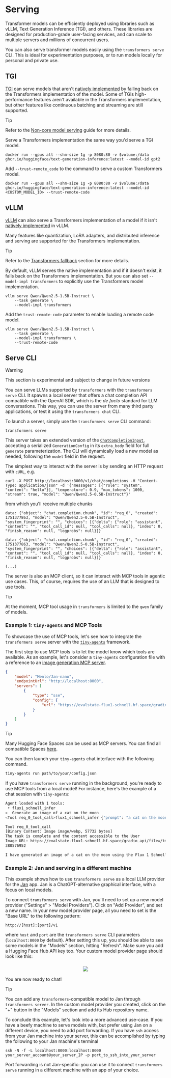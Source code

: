 <!--Copyright 2025 The HuggingFace Team. All rights reserved.

Licensed under the Apache License, Version 2.0 (the "License"); you may not use this file except in compliance with
the License. You may obtain a copy of the License at

http://www.apache.org/licenses/LICENSE-2.0

Unless required by applicable law or agreed to in writing, software distributed under the License is distributed on
an "AS IS" BASIS, WITHOUT WARRANTIES OR CONDITIONS OF ANY KIND, either express or implied. See the License for the
specific language governing permissions and limitations under the License.

⚠️ Note that this file is in Markdown but contain specific syntax for our doc-builder (similar to MDX) that may not be
rendered properly in your Markdown viewer.

-->

# Serving

Transformer models can be efficiently deployed using libraries such as vLLM, Text Generation Inference (TGI), and others. These libraries are designed for production-grade user-facing services, and can scale to multiple servers and millions of concurrent users.

You can also serve transformer models easily using the `transformers serve` CLI. This is ideal for experimentation purposes, or to run models locally for personal and private use.

## TGI

[TGI](https://huggingface.co/docs/text-generation-inference/index) can serve models that aren't [natively implemented](https://huggingface.co/docs/text-generation-inference/supported_models) by falling back on the Transformers implementation of the model. Some of TGIs high-performance features aren't available in the Transformers implementation, but other features like continuous batching and streaming are still supported.

> [!TIP]
> Refer to the [Non-core model serving](https://huggingface.co/docs/text-generation-inference/basic_tutorials/non_core_models) guide for more details.

Serve a Transformers implementation the same way you'd serve a TGI model.

```docker
docker run --gpus all --shm-size 1g -p 8080:80 -v $volume:/data ghcr.io/huggingface/text-generation-inference:latest --model-id gpt2
```

Add `--trust-remote_code` to the command to serve a custom Transformers model.

```docker
docker run --gpus all --shm-size 1g -p 8080:80 -v $volume:/data ghcr.io/huggingface/text-generation-inference:latest --model-id <CUSTOM_MODEL_ID> --trust-remote-code
```

## vLLM

[vLLM](https://docs.vllm.ai/en/latest/index.html) can also serve a Transformers implementation of a model if it isn't [natively implemented](https://docs.vllm.ai/en/latest/models/supported_models.html#list-of-text-only-language-models) in vLLM.

Many features like quantization, LoRA adapters, and distributed inference and serving are supported for the Transformers implementation.

> [!TIP]
> Refer to the [Transformers fallback](https://docs.vllm.ai/en/latest/models/supported_models.html#transformers-fallback) section for more details.

By default, vLLM serves the native implementation and if it doesn't exist, it falls back on the Transformers implementation. But you can also set `--model-impl transformers` to explicitly use the Transformers model implementation.

```shell
vllm serve Qwen/Qwen2.5-1.5B-Instruct \
    --task generate \
    --model-impl transformers
```

Add the `trust-remote-code` parameter to enable loading a remote code model.

```shell
vllm serve Qwen/Qwen2.5-1.5B-Instruct \
    --task generate \
    --model-impl transformers \
    --trust-remote-code
```

## Serve CLI

> [!WARNING]
> This section is experimental and subject to change in future versions

<!-- TODO: LLMs -> models, after we add audio/image input/output support -->
You can serve LLMs supported by `transformers` with the `transformers serve` CLI. It spawns a local server that offers a chat completion API compatible with the OpenAI SDK, which is the _de facto_ standard for LLM conversations. This way, you can use the server from many third party applications, or test it using the `transformers chat` CLI.

To launch a server, simply use the `transformers serve` CLI command:

```shell
transformers serve
```

<!-- TODO: either fully align the two APIs, or link to the `transformers` version instead -->
This server takes an extended version of the [`ChatCompletionInput`](https://huggingface.co/docs/huggingface_hub/v0.33.1/en/package_reference/inference_types#huggingface_hub.ChatCompletionInput), accepting a serialized `GenerationConfig` in its `extra_body` field for full `generate` parameterization. The CLI will dynamically load a new model as needed, following the `model` field in the request.

The simplest way to interact with the server is by sending an HTTP request with `cURL`, e.g.

```shell
curl -X POST http://localhost:8000/v1/chat/completions -H "Content-Type: application/json" -d '{"messages": [{"role": "system", "content": "hello"}], "temperature": 0.9, "max_tokens": 1000, "stream": true, "model": "Qwen/Qwen2.5-0.5B-Instruct"}'
```

from which you'll receive multiple chunks

```shell
data: {"object": "chat.completion.chunk", "id": "req_0", "created": 1751377863, "model": "Qwen/Qwen2.5-0.5B-Instruct", "system_fingerprint": "", "choices": [{"delta": {"role": "assistant", "content": "", "tool_call_id": null, "tool_calls": null}, "index": 0, "finish_reason": null, "logprobs": null}]}

data: {"object": "chat.completion.chunk", "id": "req_0", "created": 1751377863, "model": "Qwen/Qwen2.5-0.5B-Instruct", "system_fingerprint": "", "choices": [{"delta": {"role": "assistant", "content": "", "tool_call_id": null, "tool_calls": null}, "index": 0, "finish_reason": null, "logprobs": null}]}

(...)
```

The server is also an MCP client, so it can interact with MCP tools in agentic use cases. This, of course, requires the use of an LLM that is designed to use tools.

> [!TIP]
> At the moment, MCP tool usage in `transformers` is limited to the `qwen` family of models.

<!-- TODO: example with a minimal python example -->

### Example 1: `tiny-agents` and MCP Tools

To showcase the use of MCP tools, let's see how to integrate the `transformers serve` server with the [`tiny-agents`](https://huggingface.co/blog/python-tiny-agents) framework.

The first step to use MCP tools is to let the model know which tools are available. As an example, let's consider a `tiny-agents` configuration file with a reference to an [image generation MCP server](https://evalstate-flux1-schnell.hf.space/).

```json
{
    "model": "Menlo/Jan-nano",
    "endpointUrl": "http://localhost:8000",
    "servers": [
        {
            "type": "sse",
            "config": {
                "url": "https://evalstate-flux1-schnell.hf.space/gradio_api/mcp/sse"
            }
        }
    ]
}
```

> [!TIP]
> Many Hugging Face Spaces can be used as MCP servers. You can find all compatible Spaces [here](https://huggingface.co/spaces?filter=mcp-server).

You can then launch your `tiny-agents` chat interface with the following command.

```bash
tiny-agents run path/to/your/config.json
```

If you have `transformers serve` running in the background, you're ready to use MCP tools from a local model! For instance, here's the example of a chat session with `tiny-agents`:

```bash
Agent loaded with 1 tools:
 • flux1_schnell_infer
»  Generate an image of a cat on the moon
<Tool req_0_tool_call>flux1_schnell_infer {"prompt": "a cat on the moon", "seed": 42, "randomize_seed": true, "width": 1024, "height": 1024, "num_inference_steps": 4}

Tool req_0_tool_call
[Binary Content: Image image/webp, 57732 bytes]
The task is complete and the content accessible to the User
Image URL: https://evalstate-flux1-schnell.hf.space/gradio_api/file=/tmp/gradio/3dbddc0e53b5a865ed56a4e3dbdd30f3f61cf3b8aabf1b456f43e5241bd968b8/image.webp
380576952

I have generated an image of a cat on the moon using the Flux 1 Schnell Image Generator. The image is 1024x1024 pixels and was created with 4 inference steps. Let me know if you would like to make any changes or need further assistance!
```

### Example 2: Jan and serving in a different machine

This example shows how to use `transformers serve` as a local LLM provider for the [Jan](https://jan.ai/) app. Jan is a ChatGPT-alternative graphical interface, with a focus on local models.

To connect `transformers serve` with Jan, you'll need to set up a new model provider ("Settings" > "Model Providers"). Click on "Add Provider", and set a new name. In your new model provider page, all you need to set is the "Base URL" to the following pattern:

```
http://[host]:[port]/v1
```

where `host` and `port` are the `transformers serve` CLI parameters (`localhost:8000` by default). After setting this up, you should be able to see some models in the "Models" section, hitting "Refresh". Make sure you add a Hugging Face Hub API key too. Your custom model provider page should look like this:

<h3 align="center">
    <img src="https://huggingface.co/datasets/huggingface/documentation-images/resolve/main/transformers/transformers_serve_jan_model_providers.png"/>
</h3>

You are now ready to chat!

> [!TIP]
> You can add any `transformers`-compatible model to Jan through `transformers server`. In the custom model provider you created, click on the "+" button in the "Models" section and add its Hub repository name.

To conclude this example, let's look into a more advanced use-case. If you have a beefy machine to serve models with, but prefer using Jan on a different device, you need to add port forwarding. If you have `ssh` access from your Jan machine into your server, this can be accomplished by typing the following to your Jan machine's terminal

```
ssh -N -f -L localhost:8000:localhost:8000 your_server_account@your_server_IP -p port_to_ssh_into_your_server
```

Port forwarding is not Jan-specific: you can use it to connect `transformers serve` running in a different machine with an app of your choice.
